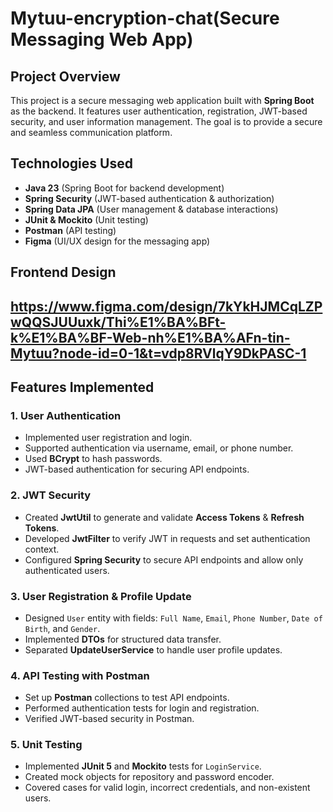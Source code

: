 # Mytuu-encryption-chat(Secure Messaging Web App)

## Project Overview
This project is a secure messaging web application built with **Spring Boot** as the backend. It features user authentication, registration, JWT-based security, and user information management. The goal is to provide a secure and seamless communication platform.

## Technologies Used
- **Java 23** (Spring Boot for backend development)
- **Spring Security** (JWT-based authentication & authorization)
- **Spring Data JPA** (User management & database interactions)
- **JUnit & Mockito** (Unit testing)
- **Postman** (API testing)
- **Figma** (UI/UX design for the messaging app)

## Frontend Design
## https://www.figma.com/design/7kYkHJMCqLZPwQQSJUUuxk/Thi%E1%BA%BFt-k%E1%BA%BF-Web-nh%E1%BA%AFn-tin-Mytuu?node-id=0-1&t=vdp8RVlqY9DkPASC-1

## Features Implemented
### 1. User Authentication
- Implemented user registration and login.
- Supported authentication via username, email, or phone number.
- Used **BCrypt** to hash passwords.
- JWT-based authentication for securing API endpoints.

### 2. JWT Security
- Created **JwtUtil** to generate and validate **Access Tokens** & **Refresh Tokens**.
- Developed **JwtFilter** to verify JWT in requests and set authentication context.
- Configured **Spring Security** to secure API endpoints and allow only authenticated users.

### 3. User Registration & Profile Update
- Designed `User` entity with fields: `Full Name`, `Email`, `Phone Number`, `Date of Birth`, and `Gender`.
- Implemented **DTOs** for structured data transfer.
- Separated **UpdateUserService** to handle user profile updates.

### 4. API Testing with Postman
- Set up **Postman** collections to test API endpoints.
- Performed authentication tests for login and registration.
- Verified JWT-based security in Postman.

### 5. Unit Testing
- Implemented **JUnit 5** and **Mockito** tests for `LoginService`.
- Created mock objects for repository and password encoder.
- Covered cases for valid login, incorrect credentials, and non-existent users.



